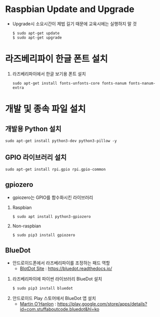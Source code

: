 # Raspbian Update and Upgrade
  * Upgrade시 소요시간이 제법 길기 때문에 교육시에는 실행하지 말 것
    <pre><code>$ sudo apt-get update
    $ sudo apt-get upgrade</code></pre>

# 라즈베리파이 한글 폰트 설치
  1. 라즈베리파이에서 한글 보기용 폰트 설치
     <pre><code>sudo apt-get install fonts-unfonts-core fonts-nanum fonts-nanum-extra</code></pre>

# 개발 및 종속 파일 설치
  ## 개발용 Python 설치
  <pre><code>sudo apt-get install python3-dev python3-pillow -y</code></pre>
   
  ## GPIO 라이브러리 설치
  <pre><code>sudo apt-get install rpi.gpio rpi.gpio-common</code></pre>
  
  ## gpiozero
  * gpiozero는 GPIO를 함수화시킨 라이브러리
  1. Raspbian
     <pre><code>$ sudo apt install python3-gpiozero</code></pre>
  2. Non-raspbian
     <pre><code>$ sudo pip3 install gpiozero</code></pre>

  ## BlueDot
  * 안드로이드폰에서 라즈베리파이를 조정하는 패드 역할
    * [BlotDot Site](https://bluedot.readthedocs.io/) : https://bluedot.readthedocs.io/
  1. 라즈베리파이에 파이썬 라이브러리 BlueDot 설치
     <pre><code>$ sudo pip3 install bluedot</code></pre>
  2. 안드로이드 Play 스토어에서 BlueDot 앱 설치
     * [Martin O'Hanlon](https://play.google.com/store/apps/details?id=com.stuffaboutcode.bluedot&hl=ko) : https://play.google.com/store/apps/details?id=com.stuffaboutcode.bluedot&hl=ko
